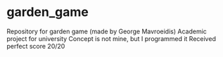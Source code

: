 # garden_game
Repository for garden game (made by George Mavroeidis)
Academic project for university
Concept is not mine, but I programmed it
Received perfect score 20/20
